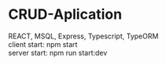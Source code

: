 # CRUD-Aplication
REACT, MSQL, Express, Typescript, TypeORM  
client start: npm start  
server start: npm run start:dev
